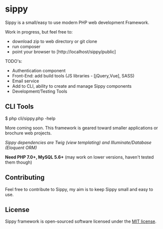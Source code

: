 # sippy
  Sippy is a small/easy to use modern PHP web development Framework.

Work in progress, but feel free to:
- download zip to web directory or git clone
- run composer
- point your browser to [http://localhost/sippy/public]

TODO's:
- Authentication component
- Front-End: add build tools (JS libraries - [jQuery,Vue], SASS)
- Email service
- Add to CLI, ability to create and manage Sippy components
- Development/Testing Tools

## CLI Tools

$ php cli/sippy.php -help

More coming soon.
This framework is geared toward smaller applications or brochure web projects.

_Sippy dependencies are Twig (view templating) and Illuminate/Database (Eloquent ORM)_

__Need PHP 7.0+, MySQL 5.6+__ (may work on lower versions, haven't tested them though)

## Contributing

Feel free to contribute to Sippy, my aim is to keep Sippy small and easy to use.

## License

Sippy framework is open-sourced software licensed under the [MIT license](http://opensource.org/licenses/MIT).
